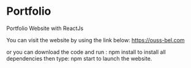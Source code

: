 # Portfolio
 Portfolio Website with ReactJs

You can visit the website by using the link below: https://ouss-bel.com

or you can download the code and run : npm install to install all dependencies then type: npm start to launch the website.
